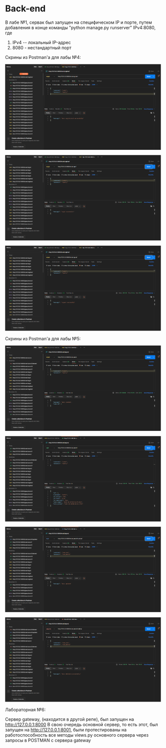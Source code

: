 # Back-end

В лабе №1, сервак был запущен на специфическом IP и порте, путем добавления в конце команды "python manage.py runserver" IPv4:8080, где 
1) IPv4 -- локальный IP-адрес
2) 8080 - нестандартный порт


Скрины из Postman'а для лабы №4:

![register](images_README/img1.png)

![login](images_README/img2.png)

![logout](images_README/img3.png)


Скрины из Postman'а для лабы №5:

![create](images_README/create.png)

![read](images_README/read.png)

![update](images_README/update.png)

![delete](images_README/delete.png)


Лабораторная №6:

Сервер gateway, (находится в другой репе), был запущен на http://127.0.0.1:8000
В свою очередь основной сервер, то есть этот, был запущен на http://127.0.0.1:8001, были протестированы
на работоспособность все методы views.py основного сервера через запросы в POSTMAN с сервера gateway

